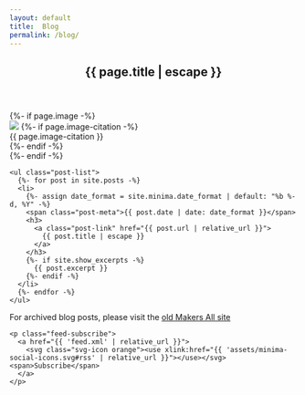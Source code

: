```yaml
---
layout: default
title:  Blog
permalink: /blog/
---
```


<article class="post">

  <header class="post-header">
    <h1 class="post-title">{{ page.title | escape }}</h1>
  </header>
  {%- if page.image -%}
  <div class="main-image">
    <img src="{{'/assets/images/' | append:  page.image | relative_url }} ">
    {%- if page.image-citation -%}
      <div class="main-image-citation">{{ page.image-citation }} </div>
    {%- endif -%}

  </div>  
  {%- endif -%}

  <div class="post-content">

    <ul class="post-list">
      {%- for post in site.posts -%}
      <li>
        {%- assign date_format = site.minima.date_format | default: "%b %-d, %Y" -%}
        <span class="post-meta">{{ post.date | date: date_format }}</span>
        <h3>
          <a class="post-link" href="{{ post.url | relative_url }}">
            {{ post.title | escape }}
          </a>
        </h3>
        {%- if site.show_excerpts -%}
          {{ post.excerpt }}
        {%- endif -%}
      </li>
      {%- endfor -%}
    </ul>

<p> For archived blog posts, please visit the  <a href="https://makersall.wordpress.com/news/">old Makers All site</a></p>

    <p class="feed-subscribe">
      <a href="{{ 'feed.xml' | relative_url }}">
        <svg class="svg-icon orange"><use xlink:href="{{ 'assets/minima-social-icons.svg#rss' | relative_url }}"></use></svg><span>Subscribe</span>
      </a>
    </p>

 </div>

</article>
